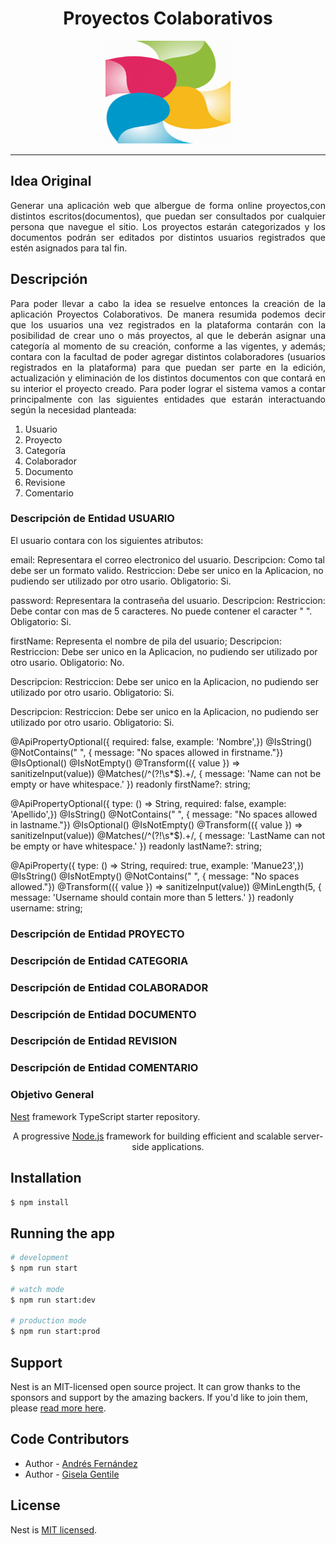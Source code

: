  <h1 align="center">Proyectos Colaborativos</h1>
<p align="center"> <img src="images/logo.png" alt="logo" width="200" height="165">
</p>

***

## Idea Original
<p align="justify">Generar una aplicación web que albergue de forma online proyectos,con distintos escritos(documentos), que puedan ser consultados por cualquier persona que navegue el sitio. Los proyectos estarán categorizados y los documentos podrán ser editados por distintos usuarios registrados que estén asignados para tal fin.</p>


## Descripción
<p align="justify">Para poder llevar a cabo la idea se resuelve entonces la creación de la aplicación Proyectos Colaborativos. De manera resumida podemos decir que los usuarios una vez registrados en la plataforma contarán con la posibilidad de crear uno o más proyectos, al que le deberán asignar una categoría al momento de su creación, conforme a las vigentes, y además; contara con la facultad de poder agregar distintos colaboradores (usuarios registrados en la plataforma) para que puedan ser parte en la edición, actualización y eliminación de los distintos documentos con que contará en su interior el proyecto creado.
Para poder lograr el sistema vamos a contar principalmente con las siguientes entidades que estarán interactuando según la necesidad planteada:
<ol>
<li>Usuario</li>
<li>Proyecto</li>
<li>Categoría</li>
<li>Colaborador</li>
<li>Documento</li>
<li>Revisione</li>
<li>Comentario</li>
</ol>
</p>

### Descripción de Entidad USUARIO
El usuario contara con los siguientes atributos:

email: Representara el correo electronico del usuario. 
Descripcion: Como tal debe ser un formato valido.
Restriccion: Debe ser unico en la Aplicacion, no pudiendo ser utilizado por otro usario. 
Obligatorio: Si.

password: Representara la contraseña del usuario.
Descripcion: 
Restriccion: Debe contar con mas de 5 caracteres. No puede contener el caracter " ". 
Obligatorio: Si.

firstName: Representa el nombre de pila del usuario;
Descripcion: 
Restriccion: Debe ser unico en la Aplicacion, no pudiendo ser utilizado por otro usario. 
Obligatorio: No.

Descripcion: 
Restriccion: Debe ser unico en la Aplicacion, no pudiendo ser utilizado por otro usario. 
Obligatorio: Si.

Descripcion: 
Restriccion: Debe ser unico en la Aplicacion, no pudiendo ser utilizado por otro usario. 
Obligatorio: Si.

  
  @ApiPropertyOptional({ required: false, example: 'Nombre',})
  @IsString()
  @NotContains(" ", { message: "No spaces allowed in firstname."})
  @IsOptional()
  @IsNotEmpty()
  @Transform(({ value }) => sanitizeInput(value))
  @Matches(/^(?!\s*$).+/, { message: 'Name can not be empty or have whitespace.' })
  readonly firstName?: string;
  
  @ApiPropertyOptional({ type: () => String, required: false, example: 'Apellido',})
  @IsString()
  @NotContains(" ", { message: "No spaces allowed in lastname."})
  @IsOptional()
  @IsNotEmpty()
  @Transform(({ value }) => sanitizeInput(value))
  @Matches(/^(?!\s*$).+/, { message: 'LastName can not be empty or have whitespace.' })
  readonly lastName?: string;

  @ApiProperty({ type: () => String, required: true, example: 'Manue23',})
  @IsString()
  @IsNotEmpty()
  @NotContains(" ", { message: "No spaces allowed."})
  @Transform(({ value }) => sanitizeInput(value))
  @MinLength(5, { message: 'Username should contain more than 5 letters.' })
  readonly username: string;
### Descripción de Entidad PROYECTO

### Descripción de Entidad CATEGORIA

### Descripción de Entidad COLABORADOR

### Descripción de Entidad DOCUMENTO

### Descripción de Entidad REVISION

### Descripción de Entidad COMENTARIO


### Objetivo General
[Nest](https://github.com/nestjs/nest) framework TypeScript starter repository.

 <p align="center">A progressive <a href="http://nodejs.org" target="_blank">Node.js</a> framework for building efficient and scalable server-side applications.</p>
    <p align="center">
</p>

## Installation

```bash
$ npm install
```

## Running the app

```bash
# development
$ npm run start

# watch mode
$ npm run start:dev

# production mode
$ npm run start:prod
```


## Support

Nest is an MIT-licensed open source project. It can grow thanks to the sponsors and support by the amazing backers. If you'd like to join them, please [read more here](https://docs.nestjs.com/support).

## Code Contributors

- Author - [Andrés Fernández](https://github.com/AndresLeoFernandez)
- Author - [Gisela Gentile](https://github.com/Gisela-Gentile)


## License

Nest is [MIT licensed](LICENSE).
